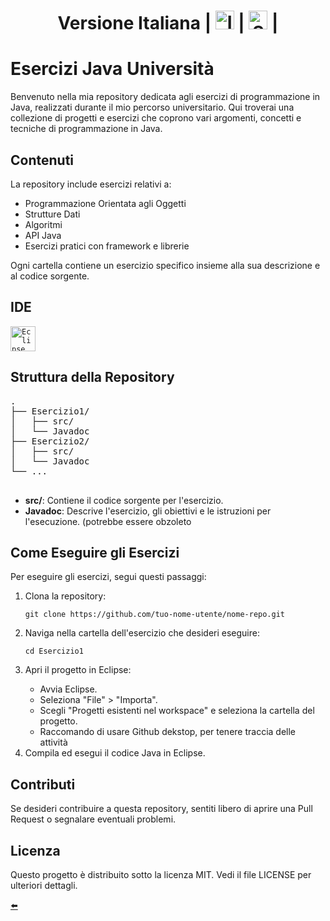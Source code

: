   <div align="center"> 
  
# Versione Italiana  | <a href="./README_English.md"><img src="https://www.pikpng.com/pngl/m/85-850967_welcome-in-saint-brieuc-bay-clipart.png" alt="Italy" height="30" width="30"></a> | <a href="./README_Spain.md"><img src="https://www.pikpng.com/pngl/m/243-2437383_spanish-flag-01-map-of-spain-spanish-flag.png" alt="Spain" height="30" width="30"></a> |

</div>
    <h1>Esercizi Java Università</h1>
    <p>Benvenuto nella mia repository dedicata agli esercizi di programmazione in Java, realizzati durante il mio percorso universitario. Qui troverai una collezione di progetti e esercizi che coprono vari argomenti, concetti e tecniche di programmazione in Java.</p>
    <h2>Contenuti</h2>
    <p>La repository include esercizi relativi a:</p>
    <ul>
        <li>Programmazione Orientata agli Oggetti</li>
        <li>Strutture Dati</li>
        <li>Algoritmi</li>
        <li>API Java</li>
        <li>Esercizi pratici con framework e librerie</li>
    </ul>
    <p>Ogni cartella contiene un esercizio specifico insieme alla sua descrizione e al codice sorgente.</p>
    <h2>IDE</h2>
    <code><img alt="Eclipse" width="40px" src="https://cdn.freebiesupply.com/logos/large/2x/eclipse-11-logo-png-transparent.png"/></code>
    <h2>Struttura della Repository</h2>
    <pre>.
├── Esercizio1/
│   ├── src/
│   └── Javadoc
├── Esercizio2/
│   ├── src/
│   └── Javadoc
└── ...
    </pre>
    <ul>
        <li><strong>src/</strong>: Contiene il codice sorgente per l'esercizio.</li>
        <li><strong>Javadoc</strong>: Descrive l'esercizio, gli obiettivi e le istruzioni per l'esecuzione. (potrebbe essere obzoleto</li>
    </ul>
    <h2>Come Eseguire gli Esercizi</h2>
    <p>Per eseguire gli esercizi, segui questi passaggi:</p>
    <ol>
        <li>Clona la repository:</li>
        <pre><code>git clone https://github.com/tuo-nome-utente/nome-repo.git</code></pre>
        <li>Naviga nella cartella dell'esercizio che desideri eseguire:</li>
        <pre><code>cd Esercizio1</code></pre>
        <li>Apri il progetto in Eclipse:</li>
        <ul>
            <li>Avvia Eclipse.</li>
            <li>Seleziona "File" &gt; "Importa".</li>
            <li>Scegli "Progetti esistenti nel workspace" e seleziona la cartella del progetto.</li>
            <li>Raccomando di usare Github dekstop, per tenere traccia delle attività</li>
        </ul>
        <li>Compila ed esegui il codice Java in Eclipse.</li>
    </ol>
    <h2>Contributi</h2>
    <p>Se desideri contribuire a questa repository, sentiti libero di aprire una Pull Request o segnalare eventuali problemi.</p>
    <h2>Licenza</h2>
    <p>Questo progetto è distribuito sotto la licenza MIT. Vedi il file LICENSE per ulteriori dettagli.</p>
    <a href="../" >⬅️</a>
    
